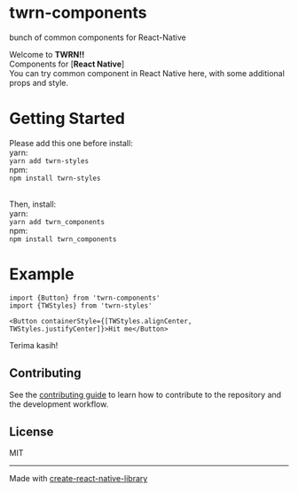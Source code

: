 # twrn-components

bunch of common components for React-Native

Welcome to **TWRN!!**<br />
Components for [**React Native**]<br />
You can try common component in React Native here, with some additional props and style.<br />

# Getting Started
Please add this one before install:<br />
yarn:<br />
`yarn add twrn-styles`<br />
npm:<br />
`npm install twrn-styles`<br /><br />

Then, install:<br />
yarn:<br />
`yarn add twrn_components`<br />
npm:<br />
`npm install twrn_components`<br />

# Example

```
import {Button} from 'twrn-components'
import {TWStyles} from 'twrn-styles'

<Button containerStyle={[TWStyles.alignCenter, TWStyles.justifyCenter]}>Hit me</Button>
```


Terima kasih!


## Contributing

See the [contributing guide](CONTRIBUTING.md) to learn how to contribute to the repository and the development workflow.

## License

MIT

---

Made with [create-react-native-library](https://github.com/callstack/react-native-builder-bob)
